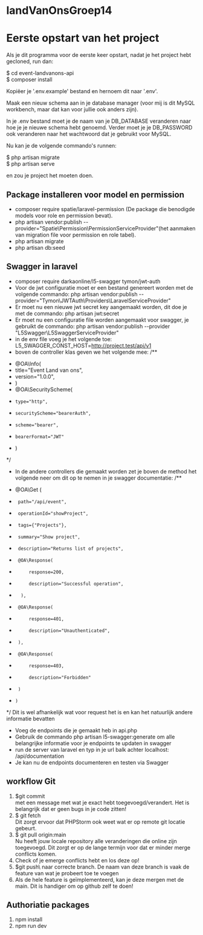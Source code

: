 # landVanOnsGroep14

# Eerste opstart van het project
Als je dit programma voor de eerste keer opstart, nadat 
je het project hebt gecloned, run dan: 

$ cd event-landvanons-api\
$ composer install

Kopiëer je '.env.example' bestand en hernoem dit naar '.env'. 

Maak een nieuw schema aan in je database manager (voor mij is 
dit MySQL workbench, maar dat kan voor jullie ook anders zijn).

In je .env bestand moet je de naam van je DB_DATABASE veranderen
naar hoe je je nieuwe schema hebt genoemd. Verder moet je 
je DB_PASSWORD ook veranderen naar het wachtwoord dat je gebruikt voor
MySQL. 

Nu kan je de volgende commando's runnen:

$ php artisan migrate\
$ php artisan serve

en zou je project het moeten doen.

## Package installeren voor model en permission
-  composer require spatie/laravel-permission (De package die benodigde models voor role en permission bevat).
-  php artisan vendor:publish --provider="Spatie\Permission\PermissionServiceProvider"(het aanmaken van migration file voor permission en role tabel).
-  php artisan migrate
-  php artisan db:seed

  ## Swagger in laravel
  - composer require darkaonline/l5-swagger tymon/jwt-auth
  -  Voor de jwt configuratie moet er een bestand genereert worden met de volgende commando: php artisan vendor:publish --provider="Tymon\JWTAuth\Providers\LaravelServiceProvider"
  -  Er moet nu een nieuwe jwt secret key aangemaakt worden, dit doe je met de commando: php artisan jwt:secret
  -  Er moet nu een configuratie file worden aangemaakt voor swagger, je gebruikt de commando: php artisan vendor:publish --provider "L5Swagger\L5SwaggerServiceProvider"
  -  in de env file voeg je het volgende toe: L5_SWAGGER_CONST_HOST=http://project.test/api/v1
  -  boven de controller klas geven we het volgende mee: /**
 * @OA\Info(
 *    title="Event Land van ons",
 *    version="1.0.0",
 * )
 * @OA\SecurityScheme(
 *     type="http",
 *     securityScheme="bearerAuth",
 *     scheme="bearer",
 *     bearerFormat="JWT"
 * )

 */
 - In de andere controllers die gemaakt worden zet je boven de method het volgende neer om dit op te nemen in je swagger documentatie:
   /**
 * @OA\Get (
 *      path="/api/event",
 *      operationId="showProject",
 *      tags={"Projects"},
 *      summary="Show project",
 *      description="Returns list of projects",
 *      @OA\Response(
 *          response=200,
 *          description="Successful operation",
 *       ),
 *      @OA\Response(
 *          response=401,
 *          description="Unauthenticated",
 *      ),
 *      @OA\Response(
 *          response=403,
 *          description="Forbidden"
 *      )
 *     )
 */
Dit is wel afhankelijk wat voor request het is en kan het natuurlijk andere informatie bevatten
- Voeg de endpoints die je gemaakt heb in api.php
- Gebruik de commando php artisan l5-swagger:generate om alle belangrijke informatie voor je endpoints te updaten in swagger
- run de server van laravel en typ in je url balk achter localhost: /api/documentation
- Je kan nu de endpoints documenteren en testen via Swagger 
   

## workflow Git
1) $git commit\
   met een message met wat je exact hebt toegevoegd/verandert.
   Het is belangrijk dat er geen bugs in je code zitten!
2) $ git fetch\
Dit zorgt ervoor dat PHPStorm ook weet wat er op remote git locatie gebeurt.
3) $ git pull origin:main\
Nu heeft jouw locale repository alle veranderingen die online zijn toegevoegd.
Dit zorgt er op de lange termijn voor dat er minder merge conflicts komen.
4) Check of je emerge conflicts hebt en los deze op!
5) $git push\ 
naar correcte branch. De naam van deze branch is vaak de feature van wat je probeert toe te voegen
6) Als de hele feature is geïmplementeerd, kan je deze mergen met de main. Dit is handiger om op github zelf te doen!

## Authoriatie packages
1) npm install
2) npm run dev
